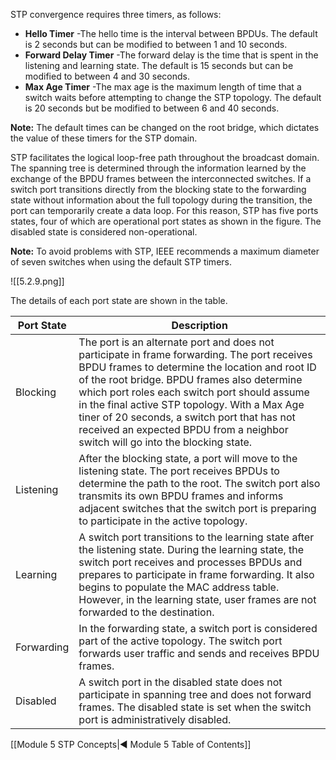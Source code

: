 STP convergence requires three timers, as follows:

- **Hello Timer** -The hello time is the interval between BPDUs. The default is 2 seconds but can be modified to between 1 and 10 seconds.
- **Forward Delay Timer** -The forward delay is the time that is spent in the listening and learning state. The default is 15 seconds but can be modified to between 4 and 30 seconds.
- **Max Age Timer** -The max age is the maximum length of time that a switch waits before attempting to change the STP topology. The default is 20 seconds but be modified to between 6 and 40 seconds.

**Note:** The default times can be changed on the root bridge, which dictates the value of these timers for the STP domain.

STP facilitates the logical loop-free path throughout the broadcast domain. The spanning tree is determined through the information learned by the exchange of the BPDU frames between the interconnected switches. If a switch port transitions directly from the blocking state to the forwarding state without information about the full topology during the transition, the port can temporarily create a data loop. For this reason, STP has five ports states, four of which are operational port states as shown in the figure. The disabled state is considered non-operational.

**Note:** To avoid problems with STP, IEEE recommends a maximum diameter of seven switches when using the default STP timers.

![[5.2.9.png]]

The details of each port state are shown in the table.


| Port State | Description                                                                                                                                                                                                                                                                                                                                                                                                                       |
| ---------- | --------------------------------------------------------------------------------------------------------------------------------------------------------------------------------------------------------------------------------------------------------------------------------------------------------------------------------------------------------------------------------------------------------------------------------- |
| Blocking   | The port is an alternate port and does not participate in frame forwarding. The port receives BPDU frames to determine the location and root ID of the root bridge. BPDU frames also determine which port roles each switch port should assume in the final active STP topology. With a Max Age tiner of 20 seconds, a switch port that has not received an expected BPDU from a neighbor switch will go into the blocking state. |
| Listening  | After the blocking state, a port will move to the listening state. The port receives BPDUs to determine the path to the root. The switch port also transmits its own BPDU frames and informs adjacent switches that the switch port is preparing to participate in the active topology.                                                                                                                                           |
| Learning   | A switch port transitions to the learning state after the listening state. During the learning state, the switch port receives and processes BPDUs and prepares to participate in frame forwarding. It also begins to populate the MAC address table. However, in the learning state, user frames are not forwarded to the destination.                                                                                           |
| Forwarding | In the forwarding state, a switch port is considered part of the active topology. The switch port forwards user traffic and sends and receives BPDU frames.                                                                                                                                                                                                                                                                       |
| Disabled   | A switch port in the disabled state does not participate in spanning tree and does not forward frames. The disabled state is set when the switch port is administratively disabled.                                                                                                                                                                                                                                               |

[[Module 5 STP Concepts|◀ Module 5 Table of Contents]]